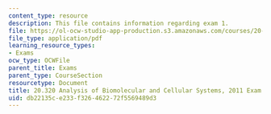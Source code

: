 ```yaml
---
content_type: resource
description: This file contains information regarding exam 1.
file: https://ol-ocw-studio-app-production.s3.amazonaws.com/courses/20-320-analysis-of-biomolecular-and-cellular-systems-fall-2012/db22135ce233f326462272f5569489d3_MIT20_320F12_2011Exam_1.pdf
file_type: application/pdf
learning_resource_types:
- Exams
ocw_type: OCWFile
parent_title: Exams
parent_type: CourseSection
resourcetype: Document
title: 20.320 Analysis of Biomolecular and Cellular Systems, 2011 Exam 1
uid: db22135c-e233-f326-4622-72f5569489d3
---
```

